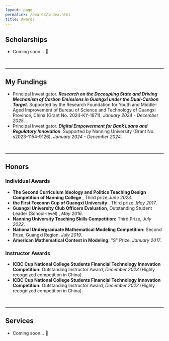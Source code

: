 ```yaml
---
layout: page
permalink: /awards/index.html
title: Awards
---
```




## Scholarships

- Coming soon... 🚀

<br>

---

## My Fundings

- Principal Investigator. **_Research on the Decoupling State and Driving Mechanism of Carbon Emissions in Guangxi under the Dual-Carbon Target_**. Supported by the Research Foundation for  Youth and Middle-Aged Improvement of  Bureau of Science and Technology of Guangxi Province, China (Grant No. 2024-KY-1871), _January 2024 - December 2025_.
- Principal Investigator. **_Digital Empowerment for Bank Loans and Regulatory Innovation_**. Supported by Nanning University (Grant No. s2023-1154-9126), _January 2024 - December 2024_.

<br>

---


## Honors
### Individual Awards

- **The Second Curriculum Ideology and Politics Teaching Design Competition of Nanning College** , Third prize,_June 2023_.
- **the First Foxconn Cup of Guangxi University** , Third prize ,_May 2017_.
- **Guangxi University Club Officers Evaluation**, Outstanding Student Leader (School-level) , _May 2016_.
- **Nanning University Teaching Skills Competition:** Third Prize, _July 2022_.
- **National Undergraduate Mathematical Modeling Competition:** Second Prize, Guangxi Region, _July 2019_.
- **American Mathematical Contest in Modeling:** "S" Prize, _January 2017_.

### Instructor Awards
- **ICBC Cup National College Students Financial Technology Innovation Competition:** Outstanding Instructor Award, _December 2023_ (Highly recognized competition in China).
- **ICBC Cup National College Students Financial Technology Innovation Competition:** Outstanding Instructor Award, _December 2022_ (Highly recognized competition in China).



<br>

---

## Services

- Coming soon... 🚀

<br>